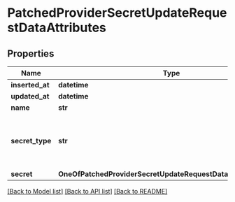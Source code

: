 # PatchedProviderSecretUpdateRequestDataAttributes

## Properties
Name | Type | Description | Notes
------------ | ------------- | ------------- | -------------
**inserted_at** | **datetime** |  | [optional] 
**updated_at** | **datetime** |  | [optional] 
**name** | **str** |  | [optional] 
**secret_type** | **str** | * &#x60;static&#x60; - Key-value pairs * &#x60;role&#x60; - Role assumption | [optional] 
**secret** | **OneOfPatchedProviderSecretUpdateRequestDataAttributesSecret** |  | 

[[Back to Model list]](../README.md#documentation-for-models) [[Back to API list]](../README.md#documentation-for-api-endpoints) [[Back to README]](../README.md)

